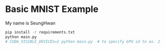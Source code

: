 # Basic MNIST Example
My name is SeungHwan
```bash
pip install -r requirements.txt
python main.py
# CUDA_VISIBLE_DEVICES=2 python main.py  # to specify GPU id to ex. 2
```

